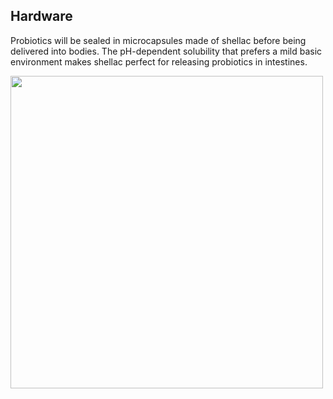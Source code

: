 ## Hardware

Probiotics will be sealed in microcapsules made of shellac
before being delivered into bodies. The pH-dependent solubility that prefers
a mild basic environment makes shellac perfect for releasing probiotics in intestines.

<img src="https://static.igem.wiki/teams/4161/wiki/hardware.png"
width="500"/>
